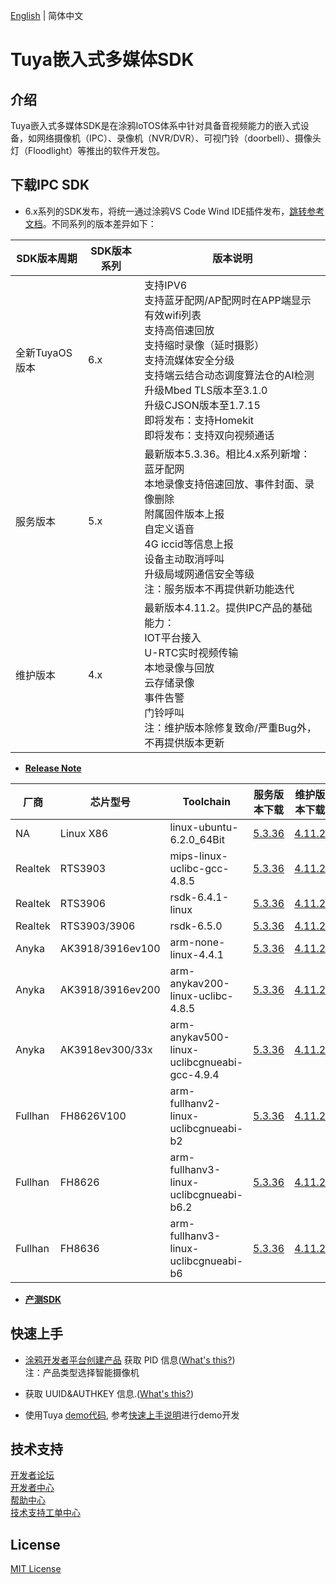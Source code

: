 [English](./README_en.md) | 简体中文

# Tuya嵌入式多媒体SDK


## 介绍
Tuya嵌入式多媒体SDK是在涂鸦IoTOS体系中针对具备音视频能力的嵌入式设备，如网络摄像机（IPC）、录像机（NVR/DVR）、可视门铃（doorbell）、摄像头灯（Floodlight）等推出的软件开发包。

## 下载IPC SDK

* 6.x系列的SDK发布，将统一通过涂鸦VS Code Wind IDE插件发布，[跳转参考文档](https://developer.tuya.com/cn/docs/iot-device-dev/TuyaOS-Overview?id=Kbfjtwjcpn1gc)。不同系列的版本差异如下：

 SDK版本周期 | SDK版本系列 | 版本说明 |
| --- | --- | --- |
| 全新TuyaOS版本 | 6.x | 支持IPV6<br>支持蓝牙配网/AP配网时在APP端显示有效wifi列表<br>支持高倍速回放<br>支持缩时录像（延时摄影）<br>支持流媒体安全分级<br>支持端云结合动态调度算法仓的AI检测<br>升级Mbed TLS版本至3.1.0<br>升级CJSON版本至1.7.15<br>即将发布：支持Homekit<br>即将发布：支持双向视频通话|
| 服务版本 | 5.x | 最新版本5.3.36。相比4.x系列新增：<br>蓝牙配网<br>本地录像支持倍速回放、事件封面、录像删除<br>附属固件版本上报<br>自定义语音<br>4G iccid等信息上报<br>设备主动取消呼叫<br>升级局域网通信安全等级<br>注：服务版本不再提供新功能迭代  |
| 维护版本 | 4.x | 最新版本4.11.2。提供IPC产品的基础能力：<br>IOT平台接入<br>U-RTC实时视频传输<br>本地录像与回放<br>云存储录像<br>事件告警<br>门铃呼叫<br>注：维护版本除修复致命/严重Bug外，不再提供版本更新 |

* **[Release Note](./release_note.md)**

厂商 | 芯片型号| Toolchain | 服务版本下载 | 维护版本下载
---|---|---|---|---
NA | Linux X86 | linux-ubuntu-6.2.0_64Bit | [5.3.36](https://images.tuyacn.com/rms-static/3f7aa8c0-f070-11ed-8585-0943ff8b8030-1683860041036.rar?tyName=tuya_ipc_sdk_5.3.36_linux-ubuntu-6.2.0_64Bit.rar) | [4.11.2](https://images.tuyacn.com/rms-static/f7a99fe0-f067-11ed-8b07-418e300fdfb3-1683856484575.tar.gz?tyName=tuya_ipc_sdk_4.11.2_linux-ubuntu-6.2.0_64Bit.tar.gz)
Realtek | RTS3903 | mips-linux-uclibc-gcc-4.8.5 | [5.3.36](https://images.tuyacn.com/rms-static/3f779b80-f070-11ed-8b07-418e300fdfb3-1683860041016.rar?tyName=tuya_ipc_sdk_5.3.36_mips-linux-uclibc-gcc-4.8.5.rar) | [4.11.2](https://images.tuyacn.com/rms-static/f7ac10e0-f067-11ed-8585-0943ff8b8030-1683856484590.tar.gz?tyName=tuya_ipc_sdk_4.11.2_mips-linux-uclibc-gcc-4.8.5.tar.gz)
Realtek | RTS3906 | rsdk-6.4.1-linux | [5.3.36](https://images.tuyacn.com/rms-static/3f76b120-f070-11ed-8b07-418e300fdfb3-1683860041010.rar?tyName=tuya_ipc_sdk_5.3.36_rsdk-6.4.1.rar) | [4.11.2](https://images.tuyacn.com/rms-static/f7b3d910-f067-11ed-8585-0943ff8b8030-1683856484641.tar.gz?tyName=tuya_ipc_sdk_4.11.2_rsdk-6.4.1-linux.tar.gz)
Realtek | RTS3903/3906 | rsdk-6.5.0 | [5.3.36](https://images.tuyacn.com/rms-static/3f7a5aa0-f070-11ed-8585-0943ff8b8030-1683860041034.rar?tyName=tuya_ipc_sdk_5.3.36_rsdk-6.5.0.rar) | [4.11.2](https://images.tuyacn.com/rms-static/f7e74520-f067-11ed-8585-0943ff8b8030-1683856484978.tar.gz?tyName=tuya_ipc_sdk_4.11.2_rsdk-6.5.0.tar.gz)
Anyka | AK3918/3916ev100 | arm-none-linux-4.4.1 | [5.3.36](https://images.tuyacn.com/rms-static/3f768a10-f070-11ed-8b07-418e300fdfb3-1683860041009.rar?tyName=tuya_ipc_sdk_5.3.36_arm-none-linux-4.4.1.rar) | [4.11.2](https://images.tuyacn.com/rms-static/f7e6a8e0-f067-11ed-8b07-418e300fdfb3-1683856484974.tar.gz?tyName=tuya_ipc_sdk_4.11.2_arm-none-linux-4.4.1.tar.gz)
Anyka | AK3918/3916ev200 | arm-anykav200-linux-uclibc-4.8.5 | [5.3.36](https://images.tuyacn.com/rms-static/3f818690-f070-11ed-8b07-418e300fdfb3-1683860041081.rar?tyName=tuya_ipc_sdk_5.3.36_arm-anykav200-linux-uclibc-4.8.5.rar) | [4.11.2](https://images.tuyacn.com/rms-static/f7b3d911-f067-11ed-8585-0943ff8b8030-1683856484641.tar.gz?tyName=tuya_ipc_sdk_4.11.2_arm-anykav200-linux-uclibc-4.8.5.tar.gz)
Anyka | AK3918ev300/33x | arm-anykav500-linux-uclibcgnueabi-gcc-4.9.4 | [5.3.36](https://images.tuyacn.com/rms-static/3f7b6c10-f070-11ed-8585-0943ff8b8030-1683860041041.rar?tyName=tuya_ipc_sdk_5.3.36_arm-anykav500-linux-uclibcgnueabi-gcc-4.9.4.rar) | [4.11.2](https://images.tuyacn.com/rms-static/f7abe9d0-f067-11ed-8585-0943ff8b8030-1683856484589.tar.gz?tyName=tuya_ipc_sdk_4.11.2_arm-anykav500-linux-uclibcgnueabi-gcc-4.9.4.tar.gz)
Fullhan | FH8626V100 | arm-fullhanv2-linux-uclibcgnueabi-b2 | [5.3.36](https://images.tuyacn.com/rms-static/3f7307a0-f070-11ed-8585-0943ff8b8030-1683860040986.rar?tyName=tuya_ipc_sdk_5.3.36_arm-fullhanv2-linux-uclibcgnueabi-b2.rar) | [4.11.2](https://images.tuyacn.com/rms-static/f7aad860-f067-11ed-8b07-418e300fdfb3-1683856484582.tar.gz?tyName=tuya_ipc_sdk_4.11.2_arm-fullhanv2-linux-uclibcgnueabi-b2.tar.gz)
Fullhan | FH8626 | arm-fullhanv3-linux-uclibcgnueabi-b6.2 | [5.3.36](https://images.tuyacn.com/rms-static/3f7a81b0-f070-11ed-8585-0943ff8b8030-1683860041035.rar?tyName=tuya_ipc_sdk_5.3.36_arm-fullhanv3-linux-uclibcgnueabi-b6.2.rar) | [4.11.2](https://images.tuyacn.com/rms-static/f7abc2c0-f067-11ed-8b07-418e300fdfb3-1683856484588.tar.gz?tyName=tuya_ipc_sdk_4.11.2_arm-fullhanv3-linux-uclibcgnueabi-b6.2.tar.gz)
Fullhan | FH8636 | arm-fullhanv3-linux-uclibcgnueabi-b6 | [5.3.36](https://images.tuyacn.com/rms-static/3f772650-f070-11ed-8b07-418e300fdfb3-1683860041013.rar?tyName=tuya_ipc_sdk_5.3.36_arm-fullhanv3-linux-uclibcgnueabi-b6.rar) | [4.11.2](https://images.tuyacn.com/rms-static/f7aad860-f067-11ed-8585-0943ff8b8030-1683856484582.tar.gz?tyName=tuya_ipc_sdk_4.11.2_arm-fullhanv3-linux-uclibcgnueabi-b6.tar.gz) 

* **[产测SDK](./dowload_fac.md)**

## 快速上手

* [涂鸦开发者平台创建产品](https://developer.tuya.com/cn/docs/iot/configure-in-platform/create-product/create-product?id=K914jp1ijtsfe) 获取 PID 信息([What's this?](https://github.com/tuya/tuya-iotos-embeded-sdk-multimedia/wiki/What-is#what-is-pid))<br> 
注：产品类型选择智能摄像机

* 获取 UUID&AUTHKEY 信息.([What's this?](https://github.com/tuya/tuya-iotos-embeded-sdk-multimedia/wiki/What-is#what-is-uuid--authkey))

* 使用Tuya [demo代码](https://github.com/tuya/tuya-iotos-embeded-multimedia-demo), 参考[快速上手说明](https://github.com/tuya/tuya-iotos-embeded-multimedia-demo#get-started)进行demo开发


## 技术支持

[开发者论坛](https://www.tuyaos.com/viewforum.php?f=14) <br>
[开发者中心](https://developer.tuya.com/cn/) <br>
[帮助中心](https://support.tuya.com/cn/help) <br>
[技术支持工单中心](https://iot.tuya.com/council/) 

## License
[MIT License](./LICENSE)
